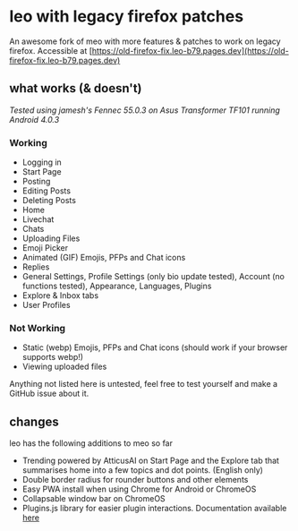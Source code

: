 # leo with legacy firefox patches
An awesome fork of meo with more features & patches to work on legacy firefox. Accessible at [https://old-firefox-fix.leo-b79.pages.dev](https://old-firefox-fix.leo-b79.pages.dev)

## what works (& doesn't)
*Tested using jamesh's Fennec 55.0.3 on Asus Transformer TF101 running Android 4.0.3*

### Working
- Logging in
- Start Page
- Posting
- Editing Posts
- Deleting Posts
- Home
- Livechat
- Chats
- Uploading Files
- Emoji Picker
- Animated (GIF) Emojis, PFPs and Chat icons
- Replies
- General Settings, Profile Settings (only bio update tested), Account (no functions tested), Appearance, Languages, Plugins
- Explore & Inbox tabs
- User Profiles

### Not Working
- Static (webp) Emojis, PFPs and Chat icons (should work if your browser supports webp!)
- Viewing uploaded files

Anything not listed here is untested, feel free to test yourself and make a GitHub issue about it.

## changes
leo has the following additions to meo so far

- Trending powered by AtticusAI on Start Page and the Explore tab that summarises home into a few topics and dot points. (English only)
- Double border radius for rounder buttons and other elements
- Easy PWA install when using Chrome for Android or ChromeOS
- Collapsable window bar on ChromeOS
- Plugins.js library for easier plugin interactions. Documentation available [here](https://github.com/JoshAtticus/leo/wiki/Plugins.js-Documentation)
